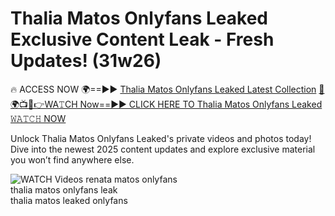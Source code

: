 # Thalia Matos Onlyfans Leaked Exclusive Content Leak - Fresh Updates! (31w26)

🔥 ACCESS NOW 🌍==►► <a href="https://tinyurl.com/3fjeunct" rel="nofollow">Thalia Matos Onlyfans Leaked Latest Collection</a></h3>
[🔴🌍📺📱👉WA𝚃CH Now==►► CLICK HERE TO Thalia Matos Onlyfans Leaked 𝚆𝙰𝚃𝙲𝙷 NOW](https://tinyurl.com/3fjeunct)

Unlock Thalia Matos Onlyfans Leaked's private videos and photos today! Dive into the newest 2025 content updates and explore exclusive material you won’t find anywhere else.


<a href="https://tinyurl.com/3fjeunct" rel="nofollow" data-target="animated-image.originalLink"><img src="https://camo.githubusercontent.com/8a4f000d20f83aca3bf7ec5f350d767afa0574a8a352519fd8cfa583a6f93a33/68747470733a2f2f692e696d6775722e636f6d2f644a486b345a712e676966" alt="WATCH Videos" data-canonical-src="https://i.imgur.com/dJHk4Zq.gif" style="max-width: 100%; display: inline-block;" data-target="animated-image.originalImage"></a>
renata matos onlyfans<br>
thalia matos onlyfans leak<br>
thalia matos leaked onlyfans